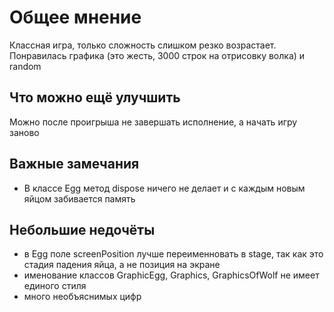 # Общее мнение
Классная игра, только сложность слишком резко возрастает. Понравилась графика (это жесть, 3000 строк на отрисовку волка) и random
## Что можно ещё улучшить
Можно после проигрыша не завершать исполнение, а начать игру заново
## Важные замечания
- В классе Egg метод dispose ничего не делает и с каждым новым яйцом забивается память
## Небольшие недочёты
- в Egg поле screenPosition лучше переименновать в stage, так как это стадия падения яйца, а не позиция на экране
- именование классов GraphicEgg, Graphics, GraphicsOfWolf не имеет единого стиля
- много необъяснимых цифр
